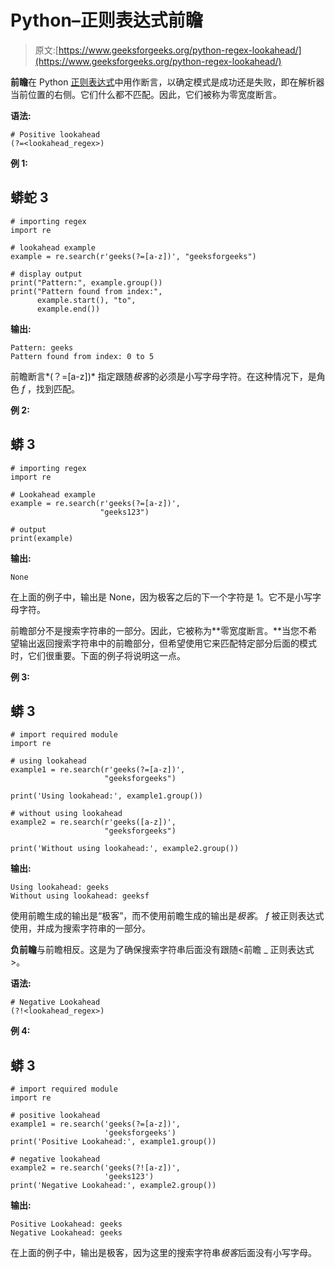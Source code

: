 # Python–正则表达式前瞻

> 原文:[https://www.geeksforgeeks.org/python-regex-lookahead/](https://www.geeksforgeeks.org/python-regex-lookahead/)

**前瞻**在 Python [正则表达式](https://www.geeksforgeeks.org/python-regex/)中用作断言，以确定模式是成功还是失败，即在解析器当前位置的右侧。它们什么都不匹配。因此，它们被称为零宽度断言。

**语法:**

```
# Positive lookahead
(?=<lookahead_regex>)

```

**例 1:**

## 蟒蛇 3

```
# importing regex
import re

# lookahead example
example = re.search(r'geeks(?=[a-z])', "geeksforgeeks")

# display output
print("Pattern:", example.group())
print("Pattern found from index:",
      example.start(), "to",
      example.end())
```

**输出:**

```
Pattern: geeks
Pattern found from index: 0 to 5
```

前瞻断言*(？=[a-z])* 指定跟随*极客*的必须是小写字母字符。在这种情况下，是角色 *f* ，找到匹配。

**例 2:**

## 蟒 3

```
# importing regex
import re

# Lookahead example
example = re.search(r'geeks(?=[a-z])', 
                    "geeks123")

# output
print(example)
```

**输出:**

```
None
```

在上面的例子中，输出是 None，因为极客之后的下一个字符是 1。它不是小写字母字符。

前瞻部分不是搜索字符串的一部分。因此，它被称为**零宽度断言。**当您不希望输出返回搜索字符串中的前瞻部分，但希望使用它来匹配特定部分后面的模式时，它们很重要。下面的例子将说明这一点。

**例 3:**

## 蟒 3

```
# import required module
import re

# using lookahead
example1 = re.search(r'geeks(?=[a-z])',
                     "geeksforgeeks")

print('Using lookahead:', example1.group())

# without using lookahead
example2 = re.search(r'geeks([a-z])',
                     "geeksforgeeks")

print('Without using lookahead:', example2.group())
```

**输出:**

```
Using lookahead: geeks
Without using lookahead: geeksf
```

使用前瞻生成的输出是“极客”，而不使用前瞻生成的输出是*极客*。 *f* 被正则表达式使用，并成为搜索字符串的一部分。

**负前瞻**与前瞻相反。这是为了确保搜索字符串后面没有跟随<前瞻 _ 正则表达式>。

**语法:**

```
# Negative Lookahead
(?!<lookahead_regex>) 

```

**例 4:**

## 蟒 3

```
# import required module
import re

# positive lookahead
example1 = re.search('geeks(?=[a-z])',
                     'geeksforgeeks')
print('Positive Lookahead:', example1.group())

# negative lookahead
example2 = re.search('geeks(?![a-z])',
                     'geeks123')
print('Negative Lookahead:', example2.group())
```

**输出:**

```
Positive Lookahead: geeks
Negative Lookahead: geeks
```

在上面的例子中，输出是极客，因为这里的搜索字符串*极客*后面没有小写字母。